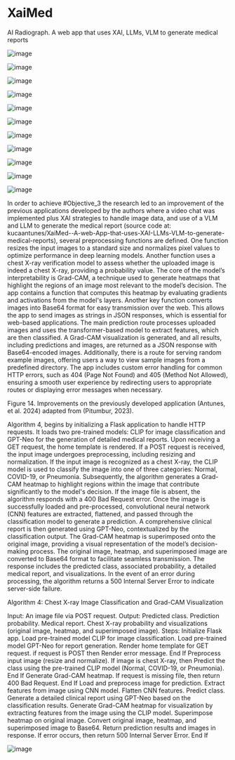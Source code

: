 # XaiMed
AI Radiograph. A web app that uses XAI, LLMs, VLM to generate medical reports

![image](https://github.com/user-attachments/assets/b9ba30e0-4d6c-4c9b-ad88-e8c79bd04f9f)

![image](https://github.com/user-attachments/assets/45d97e0f-b08f-4007-9290-b3892a806f57)



![image](https://github.com/user-attachments/assets/8c037055-8a76-498b-a455-dfd24af07e3d)


![image](https://github.com/user-attachments/assets/ad563498-04be-4f78-8c4d-bfd971c444f0)


![image](https://github.com/user-attachments/assets/96a3a71b-d948-488c-bc21-e6070aade970)


![image](https://github.com/user-attachments/assets/82cc8d6f-657c-460d-b562-022f0864a3a2)


![image](https://github.com/user-attachments/assets/6ea89ad2-cc47-4a0c-a99c-a9bc1a539c38)



![image](https://github.com/user-attachments/assets/d9425a97-9455-4049-9201-4287ce933c17)



![image](https://github.com/user-attachments/assets/1f9f813a-762f-4b21-948d-1dac3a4a856c)



![image](https://github.com/user-attachments/assets/26cc5105-67d9-4e5a-a4b5-ed884c37d5ca)




![image](https://github.com/user-attachments/assets/0359e6d0-9237-4ba6-8340-f9007e1e71e7)


In order to achieve #Objective_3 the research led to an improvement of the previous applications developed by the authors where a video chat was implemented plus XAI strategies to handle image data, and use of a VLM and LLM to generate the medical report (source code at: kucaantunes/XaiMed--A-web-App-that-uses-XAI-LLMs-VLM-to-generate-medical-reports), several preprocessing functions are defined. One function resizes the input images to a standard size and normalizes pixel values to optimize performance in deep learning models. Another function uses a chest X-ray verification model to assess whether the uploaded image is indeed a chest X-ray, providing a probability value.
The core of the model’s interpretability is Grad-CAM, a technique used to generate heatmaps that highlight the regions of an image most relevant to the model’s decision. The app contains a function that computes this heatmap by evaluating gradients and activations from the model's layers. Another key function converts images into Base64 format for easy transmission over the web. This allows the app to send images as strings in JSON responses, which is essential for web-based applications.
The main prediction route processes uploaded images and uses the transformer-based model to extract features, which are then classified. A Grad-CAM visualization is generated, and all results, including predictions and images, are returned as a JSON response with Base64-encoded images.
Additionally, there is a route for serving random example images, offering users a way to view sample images from a predefined directory. The app includes custom error handling for common HTTP errors, such as 404 (Page Not Found) and 405 (Method Not Allowed), ensuring a smooth user experience by redirecting users to appropriate routes or displaying error messages when necessary.

 
Figure 14. Improvements on the previously developed application (Antunes, et al. 2024) adapted from  (Pitumbur, 2023).

Algorithm 4, begins by initializing a Flask application to handle HTTP requests. It loads two pre-trained models: CLIP for image classification and GPT-Neo for the generation of detailed medical reports. Upon receiving a GET request, the home template is rendered. If a POST request is received, the input image undergoes preprocessing, including resizing and normalization. If the input image is recognized as a chest X-ray, the CLIP model is used to classify the image into one of three categories: Normal, COVID-19, or Pneumonia. Subsequently, the algorithm generates a Grad-CAM heatmap to highlight regions within the image that contribute significantly to the model's decision. If the image file is absent, the algorithm responds with a 400 Bad Request error. Once the image is successfully loaded and pre-processed, convolutional neural network (CNN) features are extracted, flattened, and passed through the classification model to generate a prediction. A comprehensive clinical report is then generated using GPT-Neo, contextualized by the classification output.
The Grad-CAM heatmap is superimposed onto the original image, providing a visual representation of the model’s decision-making process. The original image, heatmap, and superimposed image are converted to Base64 format to facilitate seamless transmission. The response includes the predicted class, associated probability, a detailed medical report, and visualizations. In the event of an error during processing, the algorithm returns a 500 Internal Server Error to indicate server-side failure.

Algorithm 4: Chest X-ray Image Classification and Grad-CAM Visualization

Input:
An image file via POST request.
Output:
Predicted class.
Prediction probability.
Medical report. 
Chest X-ray probability and visualizations (original image, heatmap, and superimposed image).
Steps:
Initialize Flask app.
Load pre-trained model CLIP for image classification.
Load pre-trained model GPT-Neo for report generation.
Render home template for GET request.
if request is POST then
   Render error message.
End If
Preprocess input image (resize and normalize).
If image is chest X-ray, then
   Predict the class using the pre-trained CLIP model (Normal, COVID-19, or Pneumonia).
End If
Generate Grad-CAM heatmap.
If request is missing file, then
   return 400 Bad Request.
End If
Load and preprocess image for prediction.
Extract features from image using CNN model.
Flatten CNN features.
Predict class.
Generate a detailed clinical report using GPT-Neo based on the classification results.
Generate Grad-CAM heatmap for visualization by extracting features from the image using the CLIP model.
Superimpose heatmap on original image.
Convert original image, heatmap, and superimposed image to Base64.
Return prediction results and images in response.
If error occurs, then
   return 500 Internal Server Error.
End If




![image](https://github.com/user-attachments/assets/abae0355-eee5-49f6-a2c0-3204972425af)




